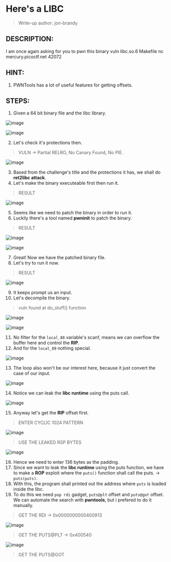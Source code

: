 # Here's a LIBC
> Write-up author: jon-brandy
## DESCRIPTION:
I am once again asking for you to pwn this binary vuln libc.so.6 Makefile nc mercury.picoctf.net 42072
## HINT:
1. PWNTools has a lot of useful features for getting offsets.
## STEPS:
1. Given a 64 bit binary file and the libc library.

![image](https://user-images.githubusercontent.com/70703371/223358966-7cf60cff-0c08-494c-9a00-5fdfd1d75206.png)


![image](https://user-images.githubusercontent.com/70703371/223359029-ea4e1434-370b-493f-bb2f-0e63350e8406.png)


2. Let's check it's protections then.

> VULN -> Partial RELRO, No Canary Found, No PIE.

![image](https://user-images.githubusercontent.com/70703371/223359201-b7035a95-3529-41ac-bc63-131855069c46.png)


3. Based from the challenge's title and the protections it has, we shall do **ret2libc attack**.
4. Let's make the binary executeable first then run it.

> RESULT

![image](https://user-images.githubusercontent.com/70703371/223359504-53a443d5-44e2-4466-ac0f-8a5c0463ff2b.png)


5. Seems like we need to patch the binary in order to run it.
6. Luckily there's a tool named **pwninit** to patch the binary.

> RESULT

![image](https://user-images.githubusercontent.com/70703371/223360625-16e97db6-3196-47b3-9e8f-94a2cafc3b3f.png)


![image](https://user-images.githubusercontent.com/70703371/223360687-0f801324-3df4-4a6c-a3d5-a100b73ac2ba.png)


7. Great! Now we have the patched binary file.
8. Let's try to run it now.

> RESULT

![image](https://user-images.githubusercontent.com/70703371/223360953-abb6a2d8-9867-47c1-9054-00416d156b38.png)


9. It keeps prompt us an input.
10. Let's decompile the binary.

> vuln found at do_stuff() function

![image](https://user-images.githubusercontent.com/70703371/223361583-1f99a958-75ab-4249-a896-8cb08c2bdda3.png)


![image](https://user-images.githubusercontent.com/70703371/223361797-c73bf01b-50a9-4d3b-b59c-557e86f74a0e.png)


11. No filter for the `local_88` variable's scanf, means we can overflow the buffer here and control the **RIP**.
12. And for the `local_89` nothing special.

![image](https://user-images.githubusercontent.com/70703371/223362107-931e9354-4ede-4214-84e6-d9ec34125633.png)


13. The loop also won't be our interest here, because it just convert the case of our input.

![image](https://user-images.githubusercontent.com/70703371/223362543-2f610585-1702-4a6d-a624-27cd386337ef.png)


14. Notice we can leak the **libc runtime** using the puts call.

![image](https://user-images.githubusercontent.com/70703371/223362671-b762ae20-1b9b-42fc-a2c0-8c8f4deaf1d9.png)


15. Anyway let's get the **RIP** offset first.

> ENTER CYCLIC 1024 PATTERN

![image](https://user-images.githubusercontent.com/70703371/223362959-fa30a12b-9a39-470d-8838-58e08f5d60ca.png)


> USE THE LEAKED RSP BYTES 

![image](https://user-images.githubusercontent.com/70703371/223363070-91428397-976f-4cf5-9a19-d512620498d6.png)


16. Hence we need to enter 136 bytes as the padding.
17. Since we want to leak the **libc runtime** using the puts function, we have to make a **ROP** exploit where the `puts()` function shall call the puts. -> `puts(puts)`.
18. With this, the program shall printed out the address where `puts` is loaded inside the libc.
19. To do this we need `pop rdi` gadget, `puts@plt` offset and `puts@got` offset. We can automate the search with **pwntools**, but i prefered to do it manually.

> GET THE RDI -> 0x0000000000400913

![image](https://user-images.githubusercontent.com/70703371/223365336-cab343e4-20c4-49b7-878d-21fa116a1fd4.png)


> GET THE PUTS@PLT -> 0x400540

![image](https://user-images.githubusercontent.com/70703371/223365541-830ca543-3b8e-480d-b7ef-90f9bcc64b46.png)


> GET THE PUTS@GOT





